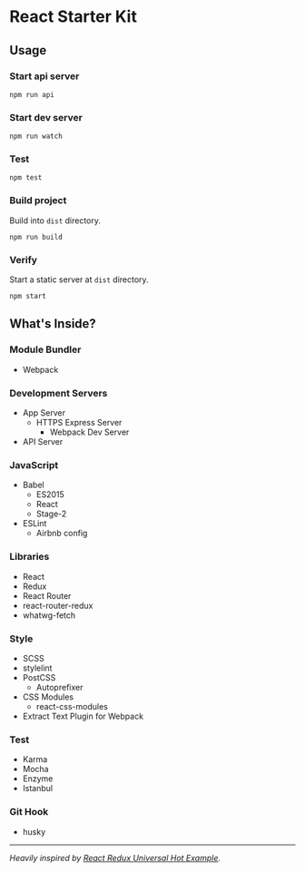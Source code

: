 # React Starter Kit

## Usage

### Start api server
```
npm run api
```

### Start dev server
```
npm run watch
```

### Test
```
npm test
```

### Build project
Build into `dist` directory.
```
npm run build
```

### Verify
Start a static server at `dist` directory.
```
npm start
```

## What's Inside?

### Module Bundler
- Webpack

### Development Servers
- App Server
  - HTTPS Express Server
    - Webpack Dev Server
- API Server

### JavaScript
- Babel
  - ES2015
  - React
  - Stage-2
- ESLint
  - Airbnb config

### Libraries
- React
- Redux
- React Router
- react-router-redux
- whatwg-fetch

### Style
- SCSS
- stylelint
- PostCSS
  - Autoprefixer
- CSS Modules
  - react-css-modules
- Extract Text Plugin for Webpack

### Test
- Karma
- Mocha
- Enzyme
- Istanbul

### Git Hook
- husky

---
*Heavily inspired by [React Redux Universal Hot Example](https://github.com/erikras/react-redux-universal-hot-example).*

